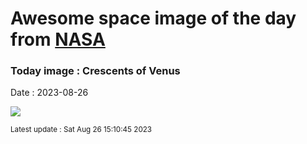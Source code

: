
# Awesome space image of the day from [NASA](https://api.nasa.gov/)

### Today image : Crescents of Venus
Date : 2023-08-26

![](https://apod.nasa.gov/apod/image/2308/fasidivenere.jpg)

<small>Latest update : Sat Aug 26 15:10:45 2023</small>
        